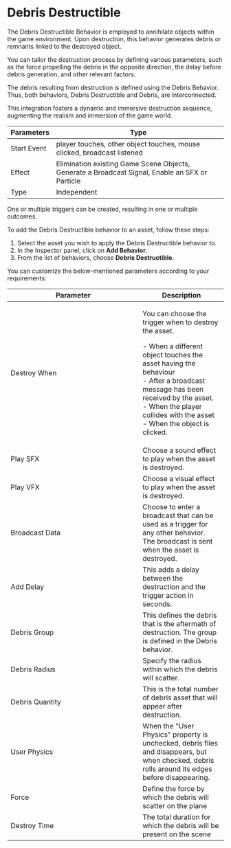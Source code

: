 # Debris Destructible

The Debris Destructible Behavior is employed to annihilate objects within the game environment. Upon destruction, this behavior generates debris or remnants linked to the destroyed object.

You can tailor the destruction process by defining various parameters, such as the force propelling the debris in the opposite direction, the delay before debris generation, and other relevant factors.

The debris resulting from destruction is defined using the Debris Behavior. Thus, both behaviors, Debris Destructible and Debris, are interconnected.

This integration fosters a dynamic and immersive destruction sequence, augmenting the realism and immersion of the game world.

| Parameters  | Type                                                                                            |
| ----------- | ----------------------------------------------------------------------------------------------- |
| Start Event | player touches, other object touches, mouse clicked, broadcast listened                         |
| Effect      | Elimination existing Game Scene Objects, Generate a Broadcast Signal, Enable an SFX or Particle |
| Type        | Independent                                                                                     |

One or multiple triggers can be created, resulting in one or multiple outcomes.

To add the Debris Destructible behavior to an asset, follow these steps:

1. Select the asset you wish to apply the Debris Destructible behavior to.
2. In the Inspector panel, click on **Add Behavior**.
3. From the list of behaviors, choose **Debris Destructible**.

You can customize the below-mentioned parameters according to your requirements:

<table><thead><tr><th width="291">Parameter</th><th>Description</th></tr></thead><tbody><tr><td>Destroy When</td><td><p>You can choose the trigger when to destroy the asset.</p><p>- When a different object touches the asset having the behaviour<br>- After a broadcast message has been received by the asset.<br>- When the player collides with the asset<br>- When the object is clicked.</p></td></tr><tr><td>Play SFX</td><td>Choose a sound effect to play when the asset is destroyed.</td></tr><tr><td>Play VFX</td><td>Choose a visual effect to play when the asset is destroyed.</td></tr><tr><td>Broadcast Data</td><td>Choose to enter a broadcast that can be used as a trigger for any other behavior. <br>The broadcast is sent when the asset is destroyed.</td></tr><tr><td>Add Delay</td><td>This adds a delay between the destruction and the trigger action in seconds.</td></tr><tr><td>Debris Group</td><td>This defines the debris that is the aftermath of destruction. The group is defined in the Debris behavior.</td></tr><tr><td>Debris Radius</td><td>Specify the radius within which the debris will scatter.</td></tr><tr><td>Debris Quantity</td><td>This is the total number of debris asset that will appear after destruction.</td></tr><tr><td>User Physics</td><td>When the "User Physics" property is unchecked, debris flies and disappears, but when checked, debris rolls around its edges before disappearing.</td></tr><tr><td>Force</td><td>Define the force by which the debris will scatter on the plane</td></tr><tr><td>Destroy Time</td><td>The total duration for which the debris will be present on the scene</td></tr></tbody></table>

